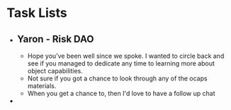 # Task Lists
- ## Yaron - Risk DAO
	- Hope you've been well since we spoke. I wanted to circle back and see if you managed to dedicate any time to learning more about object capabilities.
	- Not sure if you got a chance to look through any of the ocaps materials.
	- When you get a chance to, then I'd love to have a follow up chat
-